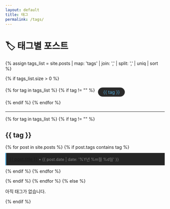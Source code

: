 ```yaml
---
layout: default
title: 태그
permalink: /tags/
---
```


# 🏷️ 태그별 포스트

{% assign tags_list = site.posts | map: 'tags' | join: ',' | split: ',' | uniq | sort %}

{% if tags_list.size > 0 %}
  <div class="tag-cloud">
    {% for tag in tags_list %}
      {% if tag != "" %}
        <a href="#{{ tag | slugify }}" class="tag-link">{{ tag }}</a>
      {% endif %}
    {% endfor %}
  </div>

  <hr>

  {% for tag in tags_list %}
    {% if tag != "" %}
      <h2 id="{{ tag | slugify }}">{{ tag }}</h2>
      <ul class="post-list">
        {% for post in site.posts %}
          {% if post.tags contains tag %}
            <li>
              <a href="{{ post.url | relative_url }}">{{ post.title }}</a>
              <span class="post-date">• {{ post.date | date: '%Y년 %m월 %d일' }}</span>
            </li>
          {% endif %}
        {% endfor %}
      </ul>
    {% endif %}
  {% endfor %}
{% else %}
  <p>아직 태그가 없습니다.</p>
{% endif %}

<style>
.tag-cloud {
  display: flex;
  flex-wrap: wrap;
  gap: 10px;
  margin: 20px 0;
}

.tag-link {
  display: inline-block;
  padding: 5px 15px;
  background-color: #2a2a2a;
  color: #4ea9da;
  text-decoration: none;
  border-radius: 20px;
  border: 1px solid #333;
  transition: all 0.3s;
}

.tag-link:hover {
  background-color: #4ea9da;
  color: #1e1e1e;
  transform: translateY(-2px);
}

.post-list {
  list-style: none;
  padding-left: 0;
}

.post-list li {
  margin: 10px 0;
  padding: 10px;
  background-color: #252525;
  border-left: 3px solid #4ea9da;
}

.post-date {
  color: #888;
  font-size: 0.9em;
}
</style>
